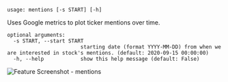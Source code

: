 ```
usage: mentions [-s START] [-h]
```

Uses Google metrics to plot ticker mentions over time. 

```
optional arguments:
  -s START, --start START
                        starting date (format YYYY-MM-DD) from when we are interested in stock's mentions. (default: 2020-09-15 00:00:00)
  -h, --help            show this help message (default: False)
```

<img size="1400" alt="Feature Screenshot - mentions" src="https://user-images.githubusercontent.com/85772166/143049909-c389c7e9-ea07-4b6f-8b23-d449582ed735.png">
